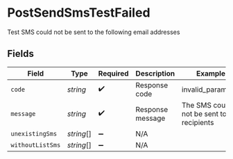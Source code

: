 # PostSendSmsTestFailed

Test SMS could not be sent to the following email addresses


## Fields

| Field                                       | Type                                        | Required                                    | Description                                 | Example                                     |
| ------------------------------------------- | ------------------------------------------- | ------------------------------------------- | ------------------------------------------- | ------------------------------------------- |
| `code`                                      | *string*                                    | :heavy_check_mark:                          | Response code                               | invalid_parameter                           |
| `message`                                   | *string*                                    | :heavy_check_mark:                          | Response message                            | The SMS could not be sent to all recipients |
| `unexistingSms`                             | *string*[]                                  | :heavy_minus_sign:                          | N/A                                         |                                             |
| `withoutListSms`                            | *string*[]                                  | :heavy_minus_sign:                          | N/A                                         |                                             |